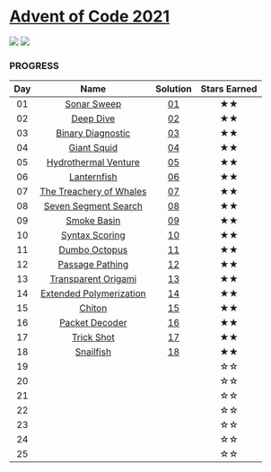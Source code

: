 # [Advent of Code 2021](https://adventofcode.com/2021)

![](https://img.shields.io/badge/day%20📅-18-blue)
![](https://img.shields.io/badge/stars%20⭐-36-yellow)
### PROGRESS

| Day |                              Name                               | Solution | Stars Earned  |
|:---:|:---------------------------------------------------------------:|:--------:|:-------------:|
| 01  |       [Sonar Sweep](https://adventofcode.com/2021/day/1)        | [01](01) |      ★★       |
| 02  |        [Deep Dive](https://adventofcode.com/2021/day/2)         | [02](02) |      ★★       |
| 03  |    [Binary Diagnostic](https://adventofcode.com/2021/day/3)     | [03](03) |      ★★       |
| 04  |       [Giant Squid](https://adventofcode.com/2021/day/4)        | [04](04) |      ★★       |
| 05  |   [Hydrothermal Venture](https://adventofcode.com/2021/day/5)   | [05](05) |      ★★       |
| 06  |       [Lanternfish](https://adventofcode.com/2021/day/6)        | [06](06) |      ★★       |
| 07  | [The Treachery of Whales](https://adventofcode.com/2021/day/7)  | [07](07) |      ★★       |
| 08  |   [Seven Segment Search](https://adventofcode.com/2021/day/8)   | [08](08) |      ★★       |
| 09  |       [Smoke Basin](https://adventofcode.com/2021/day/9)        | [09](09) |      ★★       |
| 10  |     [Syntax Scoring](https://adventofcode.com/2021/day/10)      | [10](10) |      ★★       |
| 11  |      [Dumbo Octopus](https://adventofcode.com/2021/day/11)      | [11](11) |      ★★       |
| 12  |     [Passage Pathing](https://adventofcode.com/2021/day/12)     | [12](12) |      ★★       |
| 13  |   [Transparent Origami](https://adventofcode.com/2021/day/13)   | [13](13) |      ★★       |
| 14  | [Extended Polymerization](https://adventofcode.com/2021/day/14) | [14](14) |      ★★       |
| 15  |         [Chiton](https://adventofcode.com/2021/day/15)          | [15](15) |      ★★       |
| 16  |     [Packet Decoder](https://adventofcode.com/2021/day/16)      | [16](16) |      ★★       |
| 17  |       [Trick Shot](https://adventofcode.com/2021/day/17)        | [17](17) |      ★★       |      ☆☆      |
| 18  |    [Snailfish](https://adventofcode.com/2021/day/18)            | [18](18) |      ★★       |      ☆☆      |
| 19  |                                                                 |          |      ☆☆       |
| 20  |                                                                 |          |      ☆☆       |
| 21  |                                                                 |          |      ☆☆       |
| 22  |                                                                 |          |      ☆☆       |
| 23  |                                                                 |          |      ☆☆       |
| 24  |                                                                 |          |      ☆☆       |
| 25  |                                                                 |          |      ☆☆       |